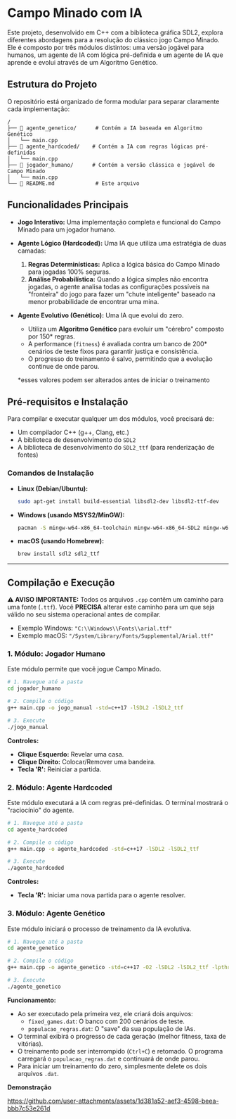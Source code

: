 # Campo Minado com IA
Este projeto, desenvolvido em C++ com a biblioteca gráfica SDL2, explora diferentes abordagens para a resolução do clássico jogo Campo Minado. Ele é composto por três módulos distintos: uma versão jogável para humanos, um agente de IA com lógica pré-definida e um agente de IA que aprende e evolui através de um Algoritmo Genético.

## Estrutura do Projeto

O repositório está organizado de forma modular para separar claramente cada implementação:

```
/
├── 📂 agente_genetico/      # Contém a IA baseada em Algoritmo Genético
│   └── main.cpp
├── 📂 agente_hardcoded/    # Contém a IA com regras lógicas pré-definidas
│   └── main.cpp
├── 📂 jogador_humano/      # Contém a versão clássica e jogável do Campo Minado
│   └── main.cpp
└── 📜 README.md             # Este arquivo
```

## Funcionalidades Principais

* **Jogo Interativo:** Uma implementação completa e funcional do Campo Minado para um jogador humano.
* **Agente Lógico (Hardcoded):** Uma IA que utiliza uma estratégia de duas camadas:
    1.  **Regras Determinísticas:** Aplica a lógica básica do Campo Minado para jogadas 100% seguras.
    2.  **Análise Probabilística:** Quando a lógica simples não encontra jogadas, o agente analisa todas as configurações possíveis na "fronteira" do jogo para fazer um "chute inteligente" baseado na menor probabilidade de encontrar uma mina.
* **Agente Evolutivo (Genético):** Uma IA que evolui do zero.
    * Utiliza um **Algoritmo Genético** para evoluir um "cérebro" composto por 150* regras.
    * A performance (`fitness`) é avaliada contra um banco de 200* cenários de teste fixos para garantir justiça e consistência.
    * O progresso do treinamento é salvo, permitindo que a evolução continue de onde parou.
  
    *esses valores podem ser alterados antes de iniciar o treinamento

## Pré-requisitos e Instalação

Para compilar e executar qualquer um dos módulos, você precisará de:
* Um compilador C++ (g++, Clang, etc.)
* A biblioteca de desenvolvimento do `SDL2`
* A biblioteca de desenvolvimento do `SDL2_ttf` (para renderização de fontes)

### Comandos de Instalação

* **Linux (Debian/Ubuntu):**
    ```bash
    sudo apt-get install build-essential libsdl2-dev libsdl2-ttf-dev
    ```
* **Windows (usando MSYS2/MinGW):**
    ```bash
    pacman -S mingw-w64-x86_64-toolchain mingw-w64-x86_64-SDL2 mingw-w64-x86_64-SDL2_ttf
    ```
* **macOS (usando Homebrew):**
    ```bash
    brew install sdl2 sdl2_ttf
    ```

---

## Compilação e Execução

**⚠️ AVISO IMPORTANTE:** Todos os arquivos `.cpp` contêm um caminho para uma fonte (`.ttf`). Você **PRECISA** alterar este caminho para um que seja válido no seu sistema operacional antes de compilar.

* Exemplo Windows: `"C:\\Windows\\Fonts\\arial.ttf"`
* Exemplo macOS: `"/System/Library/Fonts/Supplemental/Arial.ttf"`

### 1. Módulo: Jogador Humano

Este módulo permite que você jogue Campo Minado.

```bash
# 1. Navegue até a pasta
cd jogador_humano

# 2. Compile o código
g++ main.cpp -o jogo_manual -std=c++17 -lSDL2 -lSDL2_ttf

# 3. Execute
./jogo_manual
```
**Controles:**
* **Clique Esquerdo:** Revelar uma casa.
* **Clique Direito:** Colocar/Remover uma bandeira.
* **Tecla 'R':** Reiniciar a partida.

### 2. Módulo: Agente Hardcoded

Este módulo executará a IA com regras pré-definidas. O terminal mostrará o "raciocínio" do agente.

```bash
# 1. Navegue até a pasta
cd agente_hardcoded

# 2. Compile o código
g++ main.cpp -o agente_hardcoded -std=c++17 -lSDL2 -lSDL2_ttf

# 3. Execute
./agente_hardcoded
```
**Controles:**
* **Tecla 'R':** Iniciar uma nova partida para o agente resolver.

### 3. Módulo: Agente Genético

Este módulo iniciará o processo de treinamento da IA evolutiva.

```bash
# 1. Navegue até a pasta
cd agente_genetico

# 2. Compile o código
g++ main.cpp -o agente_genetico -std=c++17 -O2 -lSDL2 -lSDL2_ttf -lpthread

# 3. Execute
./agente_genetico
```
**Funcionamento:**
* Ao ser executado pela primeira vez, ele criará dois arquivos:
    * `fixed_games.dat`: O banco com 200 cenários de teste.
    * `populacao_regras.dat`: O "save" da sua população de IAs.
* O terminal exibirá o progresso de cada geração (melhor fitness, taxa de vitórias).
* O treinamento pode ser interrompido (`Ctrl+C`) e retomado. O programa carregará o `populacao_regras.dat` e continuará de onde parou.
* Para iniciar um treinamento do zero, simplesmente delete os dois arquivos `.dat`.


**Demonstração**

https://github.com/user-attachments/assets/1d381a52-aef3-4598-beea-bbb7c53e261d

